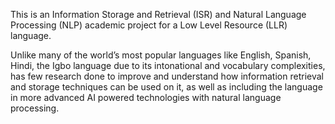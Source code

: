 This is an Information Storage and Retrieval (ISR) and Natural Language Processing (NLP) academic project for a Low Level Resource (LLR) language.

Unlike many of the world’s most popular languages like English, Spanish, Hindi, the Igbo language due to its intonational and vocabulary complexities, has few research done to improve and understand how information retrieval and storage techniques can be used on it, as well as including the language in more advanced AI powered technologies with natural language processing.
